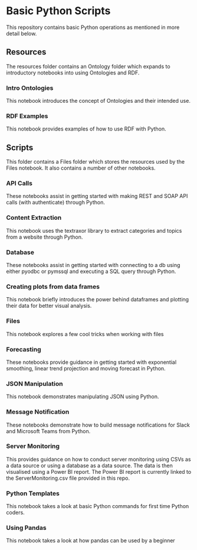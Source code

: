 # Basic Python Scripts #

This repository contains basic Python operations as mentioned in more detail below.

## Resources ##
The resources folder contains an Ontology folder which expands to introductory notebooks into using Ontologies and RDF.

### Intro Ontologies ###
This notebook introduces the concept of Ontologies and their intended use.

### RDF Examples ###
This notebook provides examples of how to use RDF with Python.

## Scripts ##
This folder contains a Files folder which stores the resources used by the Files notebook. It also contains a number of other notebooks.

### API Calls ###
These notebooks assist in getting started with making REST and SOAP API calls (with authenticate) through Python.

### Content Extraction ###
This notebook uses the textraxor library to extract categories and topics from a website through Python.

### Database ###
These notebooks assist in getting started with connecting to a db using either pyodbc or pymssql and executing a SQL query through Python.

### Creating plots from data frames ###
This notebook briefly introduces the power behind dataframes and plotting their data for better visual analysis.

### Files ###
This notebook explores a few cool tricks when working with files

### Forecasting ###
These notebooks provide guidance in getting started with exponential smoothing, linear trend projection and moving forecast in Python.

### JSON Manipulation ###
This notebook demonstrates manipulating JSON using Python.

### Message Notification ###
These notebooks demonstrate how to build message notifications for Slack and Microsoft Teams from Python.

### Server Monitoring ###
This provides guidance on how to conduct server monitoring using CSVs as a data source or using a database as a data source. The data is then visualised using a Power BI report. The Power BI report is currently linked to the ServerMonitoring.csv file provided in this repo.

### Python Templates ###
This notebook takes a look at basic Python commands for first time Python coders.

### Using Pandas ###
This notebook takes a look at how pandas can be used by a beginner
